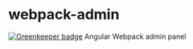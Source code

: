 # webpack-admin

[![Greenkeeper badge](https://badges.greenkeeper.io/Promact/webpack-admin.svg)](https://greenkeeper.io/)
Angular Webpack admin panel
